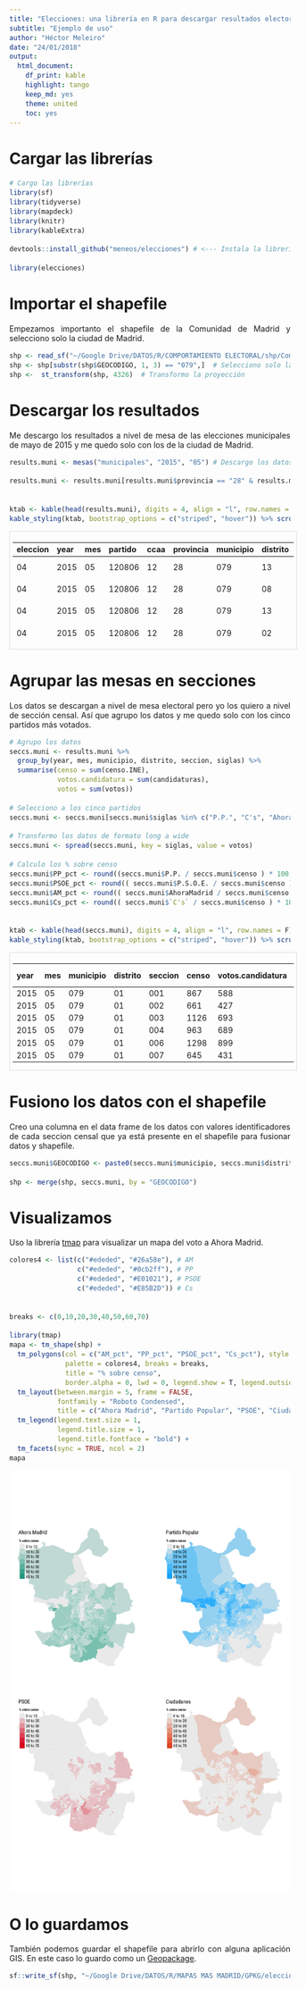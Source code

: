```yaml
---
title: "Elecciones: una librería en R para descargar resultados electorales"
subtitle: "Ejemplo de uso"
author: "Héctor Meleiro"
date: "24/01/2018"
output:
  html_document:
    df_print: kable
    highlight: tango
    keep_md: yes
    theme: united
    toc: yes
---
```


<style>
body {
text-align: justify}
</style>




# Cargar las librerías


```r
# Cargo las librerías
library(sf)
library(tidyverse)
library(mapdeck)
library(knitr)
library(kableExtra)

devtools::install_github("meneos/elecciones") # <--- Instala la librería elecciones

library(elecciones)
```

# Importar el shapefile
Empezamos importanto el shapefile de la Comunidad de Madrid y selecciono solo la ciudad de Madrid.


```r
shp <- read_sf("~/Google Drive/DATOS/R/COMPORTAMIENTO ELECTORAL/shp/Comunidad de Madrid/2015/corregido/secciones_corregidas.shp", quiet = T) ### Importo el shapefile 
shp <- shp[substr(shp$GEOCODIGO, 1, 3) == "079",]  # Selecciono solo la ciudad de Madrid
shp <-  st_transform(shp, 4326)  # Transformo la proyección
```

# Descargar los resultados

Me descargo los resultados a nivel de mesa de las elecciones municipales de mayo de 2015 y me quedo solo con los de la ciudad de Madrid.


```r
results.muni <- mesas("municipales", "2015", "05") # Descargo los datos

results.muni <- results.muni[results.muni$provincia == "28" & results.muni$municipio == "079",] # 28 = Comunidad de Madrid | 079 = Ciudad de Madrid


ktab <- kable(head(results.muni), digits = 4, align = "l", row.names = F)
kable_styling(ktab, bootstrap_options = c("striped", "hover")) %>% scroll_box(width = "100%", height = "200px")
```

<div style="border: 1px solid #ddd; padding: 5px; overflow-y: scroll; height:200px; overflow-x: scroll; width:100%; "><table class="table table-striped table-hover" style="margin-left: auto; margin-right: auto;">
 <thead>
  <tr>
   <th style="text-align:left;"> eleccion </th>
   <th style="text-align:left;"> year </th>
   <th style="text-align:left;"> mes </th>
   <th style="text-align:left;"> partido </th>
   <th style="text-align:left;"> ccaa </th>
   <th style="text-align:left;"> provincia </th>
   <th style="text-align:left;"> municipio </th>
   <th style="text-align:left;"> distrito </th>
   <th style="text-align:left;"> seccion </th>
   <th style="text-align:left;"> mesa </th>
   <th style="text-align:left;"> censo.INE </th>
   <th style="text-align:left;"> CERA </th>
   <th style="text-align:left;"> CERE </th>
   <th style="text-align:left;"> votantes.CERE </th>
   <th style="text-align:left;"> blancos </th>
   <th style="text-align:left;"> nulos </th>
   <th style="text-align:left;"> candidaturas </th>
   <th style="text-align:left;"> votos </th>
   <th style="text-align:left;"> siglas </th>
   <th style="text-align:left;"> denominacion </th>
   <th style="text-align:left;"> code.provincia </th>
   <th style="text-align:left;"> code.autonomia </th>
   <th style="text-align:left;"> code.nacional </th>
  </tr>
 </thead>
<tbody>
  <tr>
   <td style="text-align:left;"> 04 </td>
   <td style="text-align:left;"> 2015 </td>
   <td style="text-align:left;"> 05 </td>
   <td style="text-align:left;"> 120806 </td>
   <td style="text-align:left;"> 12 </td>
   <td style="text-align:left;"> 28 </td>
   <td style="text-align:left;"> 079 </td>
   <td style="text-align:left;"> 13 </td>
   <td style="text-align:left;"> 186 </td>
   <td style="text-align:left;"> A </td>
   <td style="text-align:left;"> 836 </td>
   <td style="text-align:left;"> 836 </td>
   <td style="text-align:left;"> 12 </td>
   <td style="text-align:left;"> 0 </td>
   <td style="text-align:left;"> 3 </td>
   <td style="text-align:left;"> 3 </td>
   <td style="text-align:left;"> 511 </td>
   <td style="text-align:left;"> 200 </td>
   <td style="text-align:left;"> AhoraMadrid </td>
   <td style="text-align:left;"> AHORA MADRID </td>
   <td style="text-align:left;"> 000806 </td>
   <td style="text-align:left;"> 000806 </td>
   <td style="text-align:left;"> 000806 </td>
  </tr>
  <tr>
   <td style="text-align:left;"> 04 </td>
   <td style="text-align:left;"> 2015 </td>
   <td style="text-align:left;"> 05 </td>
   <td style="text-align:left;"> 120806 </td>
   <td style="text-align:left;"> 12 </td>
   <td style="text-align:left;"> 28 </td>
   <td style="text-align:left;"> 079 </td>
   <td style="text-align:left;"> 08 </td>
   <td style="text-align:left;"> 006 </td>
   <td style="text-align:left;"> U </td>
   <td style="text-align:left;"> 764 </td>
   <td style="text-align:left;"> 764 </td>
   <td style="text-align:left;"> 2 </td>
   <td style="text-align:left;"> 0 </td>
   <td style="text-align:left;"> 9 </td>
   <td style="text-align:left;"> 3 </td>
   <td style="text-align:left;"> 580 </td>
   <td style="text-align:left;"> 69 </td>
   <td style="text-align:left;"> AhoraMadrid </td>
   <td style="text-align:left;"> AHORA MADRID </td>
   <td style="text-align:left;"> 000806 </td>
   <td style="text-align:left;"> 000806 </td>
   <td style="text-align:left;"> 000806 </td>
  </tr>
  <tr>
   <td style="text-align:left;"> 04 </td>
   <td style="text-align:left;"> 2015 </td>
   <td style="text-align:left;"> 05 </td>
   <td style="text-align:left;"> 120806 </td>
   <td style="text-align:left;"> 12 </td>
   <td style="text-align:left;"> 28 </td>
   <td style="text-align:left;"> 079 </td>
   <td style="text-align:left;"> 13 </td>
   <td style="text-align:left;"> 057 </td>
   <td style="text-align:left;"> U </td>
   <td style="text-align:left;"> 1006 </td>
   <td style="text-align:left;"> 1006 </td>
   <td style="text-align:left;"> 9 </td>
   <td style="text-align:left;"> 0 </td>
   <td style="text-align:left;"> 5 </td>
   <td style="text-align:left;"> 3 </td>
   <td style="text-align:left;"> 582 </td>
   <td style="text-align:left;"> 207 </td>
   <td style="text-align:left;"> AhoraMadrid </td>
   <td style="text-align:left;"> AHORA MADRID </td>
   <td style="text-align:left;"> 000806 </td>
   <td style="text-align:left;"> 000806 </td>
   <td style="text-align:left;"> 000806 </td>
  </tr>
  <tr>
   <td style="text-align:left;"> 04 </td>
   <td style="text-align:left;"> 2015 </td>
   <td style="text-align:left;"> 05 </td>
   <td style="text-align:left;"> 120806 </td>
   <td style="text-align:left;"> 12 </td>
   <td style="text-align:left;"> 28 </td>
   <td style="text-align:left;"> 079 </td>
   <td style="text-align:left;"> 02 </td>
   <td style="text-align:left;"> 040 </td>
   <td style="text-align:left;"> A </td>
   <td style="text-align:left;"> 739 </td>
   <td style="text-align:left;"> 739 </td>
   <td style="text-align:left;"> 7 </td>
   <td style="text-align:left;"> 0 </td>
   <td style="text-align:left;"> 2 </td>
   <td style="text-align:left;"> 4 </td>
   <td style="text-align:left;"> 528 </td>
   <td style="text-align:left;"> 187 </td>
   <td style="text-align:left;"> AhoraMadrid </td>
   <td style="text-align:left;"> AHORA MADRID </td>
   <td style="text-align:left;"> 000806 </td>
   <td style="text-align:left;"> 000806 </td>
   <td style="text-align:left;"> 000806 </td>
  </tr>
  <tr>
   <td style="text-align:left;"> 04 </td>
   <td style="text-align:left;"> 2015 </td>
   <td style="text-align:left;"> 05 </td>
   <td style="text-align:left;"> 120806 </td>
   <td style="text-align:left;"> 12 </td>
   <td style="text-align:left;"> 28 </td>
   <td style="text-align:left;"> 079 </td>
   <td style="text-align:left;"> 07 </td>
   <td style="text-align:left;"> 034 </td>
   <td style="text-align:left;"> A </td>
   <td style="text-align:left;"> 622 </td>
   <td style="text-align:left;"> 622 </td>
   <td style="text-align:left;"> 9 </td>
   <td style="text-align:left;"> 0 </td>
   <td style="text-align:left;"> 1 </td>
   <td style="text-align:left;"> 4 </td>
   <td style="text-align:left;"> 413 </td>
   <td style="text-align:left;"> 132 </td>
   <td style="text-align:left;"> AhoraMadrid </td>
   <td style="text-align:left;"> AHORA MADRID </td>
   <td style="text-align:left;"> 000806 </td>
   <td style="text-align:left;"> 000806 </td>
   <td style="text-align:left;"> 000806 </td>
  </tr>
  <tr>
   <td style="text-align:left;"> 04 </td>
   <td style="text-align:left;"> 2015 </td>
   <td style="text-align:left;"> 05 </td>
   <td style="text-align:left;"> 120806 </td>
   <td style="text-align:left;"> 12 </td>
   <td style="text-align:left;"> 28 </td>
   <td style="text-align:left;"> 079 </td>
   <td style="text-align:left;"> 08 </td>
   <td style="text-align:left;"> 164 </td>
   <td style="text-align:left;"> A </td>
   <td style="text-align:left;"> 786 </td>
   <td style="text-align:left;"> 786 </td>
   <td style="text-align:left;"> 7 </td>
   <td style="text-align:left;"> 0 </td>
   <td style="text-align:left;"> 5 </td>
   <td style="text-align:left;"> 4 </td>
   <td style="text-align:left;"> 603 </td>
   <td style="text-align:left;"> 148 </td>
   <td style="text-align:left;"> AhoraMadrid </td>
   <td style="text-align:left;"> AHORA MADRID </td>
   <td style="text-align:left;"> 000806 </td>
   <td style="text-align:left;"> 000806 </td>
   <td style="text-align:left;"> 000806 </td>
  </tr>
</tbody>
</table></div>

# Agrupar las mesas en secciones

Los datos se descargan a nivel de mesa electoral pero yo los quiero a nivel de sección censal. Así que agrupo los datos y me quedo solo con los cinco partidos más votados.


```r
# Agrupo los datos
seccs.muni <- results.muni %>% 
  group_by(year, mes, municipio, distrito, seccion, siglas) %>% 
  summarise(censo = sum(censo.INE), 
            votos.candidatura = sum(candidaturas), 
            votos = sum(votos))

# Selecciono a los cinco partidos
seccs.muni <- seccs.muni[seccs.muni$siglas %in% c("P.P.", "C's", "AhoraMadrid", "P.S.O.E.", "IZQUIERDA U"),]

# Transformo los datos de formato long a wide 
seccs.muni <- spread(seccs.muni, key = siglas, value = votos)

# Calculo los % sobre censo
seccs.muni$PP_pct <- round((seccs.muni$P.P. / seccs.muni$censo ) * 100, 2)
seccs.muni$PSOE_pct <- round(( seccs.muni$P.S.O.E. / seccs.muni$censo ) * 100, 2)
seccs.muni$AM_pct <- round(( seccs.muni$AhoraMadrid / seccs.muni$censo ) * 100, 2)
seccs.muni$Cs_pct <- round(( seccs.muni$`C's` / seccs.muni$censo ) * 100, 2)


ktab <- kable(head(seccs.muni), digits = 4, align = "l", row.names = F)
kable_styling(ktab, bootstrap_options = c("striped", "hover")) %>% scroll_box(width = "100%", height = "200px")
```

<div style="border: 1px solid #ddd; padding: 5px; overflow-y: scroll; height:200px; overflow-x: scroll; width:100%; "><table class="table table-striped table-hover" style="margin-left: auto; margin-right: auto;">
 <thead>
  <tr>
   <th style="text-align:left;"> year </th>
   <th style="text-align:left;"> mes </th>
   <th style="text-align:left;"> municipio </th>
   <th style="text-align:left;"> distrito </th>
   <th style="text-align:left;"> seccion </th>
   <th style="text-align:left;"> censo </th>
   <th style="text-align:left;"> votos.candidatura </th>
   <th style="text-align:left;"> AhoraMadrid </th>
   <th style="text-align:left;"> C's </th>
   <th style="text-align:left;"> IZQUIERDA U </th>
   <th style="text-align:left;"> P.P. </th>
   <th style="text-align:left;"> P.S.O.E. </th>
   <th style="text-align:left;"> PP_pct </th>
   <th style="text-align:left;"> PSOE_pct </th>
   <th style="text-align:left;"> AM_pct </th>
   <th style="text-align:left;"> Cs_pct </th>
  </tr>
 </thead>
<tbody>
  <tr>
   <td style="text-align:left;"> 2015 </td>
   <td style="text-align:left;"> 05 </td>
   <td style="text-align:left;"> 079 </td>
   <td style="text-align:left;"> 01 </td>
   <td style="text-align:left;"> 001 </td>
   <td style="text-align:left;"> 867 </td>
   <td style="text-align:left;"> 588 </td>
   <td style="text-align:left;"> 215 </td>
   <td style="text-align:left;"> 62 </td>
   <td style="text-align:left;"> 4 </td>
   <td style="text-align:left;"> 217 </td>
   <td style="text-align:left;"> 73 </td>
   <td style="text-align:left;"> 25.03 </td>
   <td style="text-align:left;"> 8.42 </td>
   <td style="text-align:left;"> 24.80 </td>
   <td style="text-align:left;"> 7.15 </td>
  </tr>
  <tr>
   <td style="text-align:left;"> 2015 </td>
   <td style="text-align:left;"> 05 </td>
   <td style="text-align:left;"> 079 </td>
   <td style="text-align:left;"> 01 </td>
   <td style="text-align:left;"> 002 </td>
   <td style="text-align:left;"> 661 </td>
   <td style="text-align:left;"> 427 </td>
   <td style="text-align:left;"> 224 </td>
   <td style="text-align:left;"> 38 </td>
   <td style="text-align:left;"> 6 </td>
   <td style="text-align:left;"> 102 </td>
   <td style="text-align:left;"> 44 </td>
   <td style="text-align:left;"> 15.43 </td>
   <td style="text-align:left;"> 6.66 </td>
   <td style="text-align:left;"> 33.89 </td>
   <td style="text-align:left;"> 5.75 </td>
  </tr>
  <tr>
   <td style="text-align:left;"> 2015 </td>
   <td style="text-align:left;"> 05 </td>
   <td style="text-align:left;"> 079 </td>
   <td style="text-align:left;"> 01 </td>
   <td style="text-align:left;"> 003 </td>
   <td style="text-align:left;"> 1126 </td>
   <td style="text-align:left;"> 693 </td>
   <td style="text-align:left;"> 265 </td>
   <td style="text-align:left;"> 52 </td>
   <td style="text-align:left;"> 18 </td>
   <td style="text-align:left;"> 264 </td>
   <td style="text-align:left;"> 75 </td>
   <td style="text-align:left;"> 23.45 </td>
   <td style="text-align:left;"> 6.66 </td>
   <td style="text-align:left;"> 23.53 </td>
   <td style="text-align:left;"> 4.62 </td>
  </tr>
  <tr>
   <td style="text-align:left;"> 2015 </td>
   <td style="text-align:left;"> 05 </td>
   <td style="text-align:left;"> 079 </td>
   <td style="text-align:left;"> 01 </td>
   <td style="text-align:left;"> 004 </td>
   <td style="text-align:left;"> 963 </td>
   <td style="text-align:left;"> 689 </td>
   <td style="text-align:left;"> 279 </td>
   <td style="text-align:left;"> 71 </td>
   <td style="text-align:left;"> 2 </td>
   <td style="text-align:left;"> 247 </td>
   <td style="text-align:left;"> 64 </td>
   <td style="text-align:left;"> 25.65 </td>
   <td style="text-align:left;"> 6.65 </td>
   <td style="text-align:left;"> 28.97 </td>
   <td style="text-align:left;"> 7.37 </td>
  </tr>
  <tr>
   <td style="text-align:left;"> 2015 </td>
   <td style="text-align:left;"> 05 </td>
   <td style="text-align:left;"> 079 </td>
   <td style="text-align:left;"> 01 </td>
   <td style="text-align:left;"> 006 </td>
   <td style="text-align:left;"> 1298 </td>
   <td style="text-align:left;"> 899 </td>
   <td style="text-align:left;"> 405 </td>
   <td style="text-align:left;"> 92 </td>
   <td style="text-align:left;"> 11 </td>
   <td style="text-align:left;"> 286 </td>
   <td style="text-align:left;"> 68 </td>
   <td style="text-align:left;"> 22.03 </td>
   <td style="text-align:left;"> 5.24 </td>
   <td style="text-align:left;"> 31.20 </td>
   <td style="text-align:left;"> 7.09 </td>
  </tr>
  <tr>
   <td style="text-align:left;"> 2015 </td>
   <td style="text-align:left;"> 05 </td>
   <td style="text-align:left;"> 079 </td>
   <td style="text-align:left;"> 01 </td>
   <td style="text-align:left;"> 007 </td>
   <td style="text-align:left;"> 645 </td>
   <td style="text-align:left;"> 431 </td>
   <td style="text-align:left;"> 213 </td>
   <td style="text-align:left;"> 44 </td>
   <td style="text-align:left;"> 4 </td>
   <td style="text-align:left;"> 124 </td>
   <td style="text-align:left;"> 35 </td>
   <td style="text-align:left;"> 19.22 </td>
   <td style="text-align:left;"> 5.43 </td>
   <td style="text-align:left;"> 33.02 </td>
   <td style="text-align:left;"> 6.82 </td>
  </tr>
</tbody>
</table></div>

# Fusiono los datos con el shapefile

Creo una columna en el data frame de los datos con valores identificadores de cada seccion censal que ya está presente en el shapefile para fusionar datos y shapefile.

```r
seccs.muni$GEOCODIGO <- paste0(seccs.muni$municipio, seccs.muni$distrito, seccs.muni$seccion)

shp <- merge(shp, seccs.muni, by = "GEOCODIGO")
```

# Visualizamos

Uso la librería [tmap](https://github.com/mtennekes/tmap) para visualizar un mapa del voto a Ahora Madrid.


```r
colores4 <- list(c("#ededed", "#26a58e"), # AM
                 c("#ededed", "#0cb2ff"), # PP
                 c("#ededed", "#E01021"), # PSOE
                 c("#ededed", "#E85B2D")) # Cs


breaks <- c(0,10,20,30,40,50,60,70)

library(tmap)
mapa <- tm_shape(shp) + 
  tm_polygons(col = c("AM_pct", "PP_pct", "PSOE_pct", "Cs_pct"), style = "fixed", 
              palette = colores4, breaks = breaks,
              title = "% sobre censo", 
              border.alpha = 0, lwd = 0, legend.show = T, legend.outside = T) +
  tm_layout(between.margin = 5, frame = FALSE, 
            fontfamily = "Roboto Condensed", 
            title = c("Ahora Madrid", "Partido Popular", "PSOE", "Ciudadanos")) +
  tm_legend(legend.text.size = 1, 
            legend.title.size = 1, 
            legend.title.fontface = "bold") +
  tm_facets(sync = TRUE, ncol = 2)
mapa
```

<img src="Ejemplo_files/figure-html/unnamed-chunk-6-1.png" style="display: block; margin: auto;" />

# O lo guardamos

También podemos guardar el shapefile para abrirlo con alguna aplicación GIS. En este caso lo guardo como un [Geopackage](https://www.geopackage.org/).

```r
sf::write_sf(shp, "~/Google Drive/DATOS/R/MAPAS MAS MADRID/GPKG/elecciones24M.gpkg", driver = "GPKG")
```


